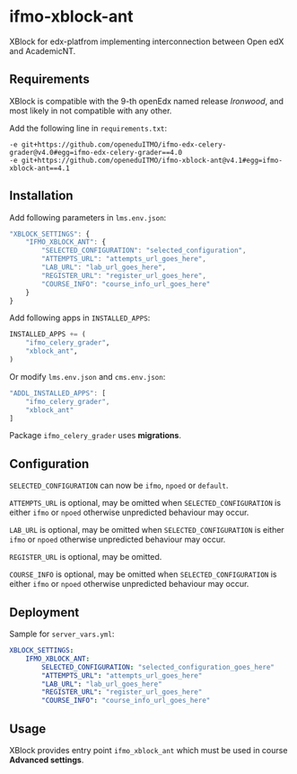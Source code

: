 # ifmo-xblock-ant

XBlock for edx-platfrom implementing interconnection between Open edX and AcademicNT.

## Requirements

XBlock is compatible with the 9-th openEdx named release _Ironwood_, and most likely in not compatible with any other.

Add the following line in `requirements.txt`:

```
-e git+https://github.com/openeduITMO/ifmo-edx-celery-grader@v4.0#egg=ifmo-edx-celery-grader==4.0
-e git+https://github.com/openeduITMO/ifmo-xblock-ant@v4.1#egg=ifmo-xblock-ant==4.1
```

## Installation

Add following parameters in `lms.env.json`:

```javascript
"XBLOCK_SETTINGS": {
    "IFMO_XBLOCK_ANT": {
        "SELECTED_CONFIGURATION": "selected_configuration",
        "ATTEMPTS_URL": "attempts_url_goes_here",
        "LAB_URL": "lab_url_goes_here",
        "REGISTER_URL": "register_url_goes_here",
        "COURSE_INFO": "course_info_url_goes_here"
    }
}
```

Add following apps in `INSTALLED_APPS`:

```python
INSTALLED_APPS += (
    "ifmo_celery_grader",
    "xblock_ant",
)
```

Or modify `lms.env.json` and `cms.env.json`:
 
```javascript
"ADDL_INSTALLED_APPS": [
    "ifmo_celery_grader",
    "xblock_ant"
]
```

Package `ifmo_celery_grader` uses **migrations**.

## Configuration

`SELECTED_CONFIGURATION` can now be `ifmo`, `npoed` or `default`.

`ATTEMPTS_URL` is optional, may be omitted when `SELECTED_CONFIGURATION` is either 
`ifmo` or `npoed` otherwise unpredicted behaviour may occur.

`LAB_URL` is optional, may be omitted when `SELECTED_CONFIGURATION` is either 
`ifmo` or `npoed` otherwise unpredicted behaviour may occur.

`REGISTER_URL` is optional, may be omitted.

`COURSE_INFO` is optional, may be omitted when `SELECTED_CONFIGURATION` is either 
`ifmo` or `npoed` otherwise unpredicted behaviour may occur.

## Deployment

Sample for `server_vars.yml`:

```yml
XBLOCK_SETTINGS:
    IFMO_XBLOCK_ANT:
        SELECTED_CONFIGURATION: "selected_configuration_goes_here"
        "ATTEMPTS_URL": "attempts_url_goes_here"
        "LAB_URL": "lab_url_goes_here"
        "REGISTER_URL": "register_url_goes_here"
        "COURSE_INFO": "course_info_url_goes_here"
```

## Usage

XBlock provides entry point `ifmo_xblock_ant` which must be used in course **Advanced settings**.
